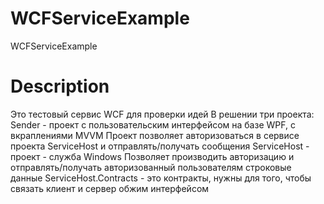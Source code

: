 # WCFServiceExample
WCFServiceExample
# Description
Это тестовый сервис WCF для проверки идей
В решении три проекта:
Sender - проект с пользовательским интерфейсом на базе WPF, с вкраплениями MVVM
Проект позволяет авторизоваться в сервисе проекта ServiceHost и отправлять/получать сообщения
ServiceHost - проект - служба Windows
Позволяет производить авторизацию и отправлять/получать авторизованный пользователям строковые данные
ServiceHost.Contracts - это контракты, нужны для того, чтобы связать клиент и сервер обжим интерфейсом
